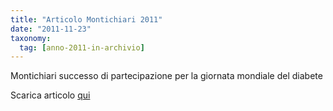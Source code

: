 ```yaml
---
title: "Articolo Montichiari 2011"
date: "2011-11-23"
taxonomy: 
  tag: [anno-2011-in-archivio]
---
```


Montichiari successo di partecipazione per la giornata mondiale del diabete

Scarica articolo [qui](http://198.211.122.197/diabetwp/wordpress/wp-content/uploads/2011/11/montichiari-2011.pdf)

